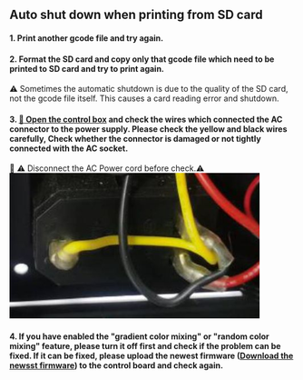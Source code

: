 ## Auto shut down when printing from SD card
#### 1. Print another gcode file and try again.
#### 2. Format the SD card and copy only that gcode file which need to be printed to SD card and try to print again.
:warning: Sometimes the automatic shutdown is due to the quality of the SD card, not the gcode file itself. This causes a card reading error and shutdown.
#### 3. [:link: Open the control box](../How_to_open_the_control_box.jpg) and check the wires which connected the AC connector to the power supply. Please check the yellow and black wires carefully, Check whether the connector is damaged or not tightly connected with the AC socket.
:loudspeaker: :warning: Disconnect the AC Power cord before check.:warning:     
![](./AC_connector_wires.jpg)
#### 4. If you have enabled the "gradient color mixing" or "random color mixing" feature, please turn it off first and check if the problem can be fixed. If it can be fixed, please upload the newest firmware ([Download the newsst firmware](https://github.com/ZONESTAR3D/Firmware/tree/master/Z9/Z9V5/bin)) to the control board and check again.